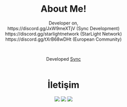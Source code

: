 <div align="center">
  <h1>About Me!</h1>
  <p>Developer on,<br>
https://discord.gg/JxW9meXTjV (Sync Development)<br>
https://discord.gg/starlightnetwork (StarLight Network)<br>
https://discord.gg/tXrB68wDHt (European Community)<br></p>
  <br>
  
  
  <p>Developed <a href="https://top.gg/bot/877911101264785478">Sync</a>
  <br><br>
  <h1>İletişim</h1>
  <a href="https://discord.com/users/850128679819804674" target="_blank"><img src="https://shields.io/badge/Risen-111111.svg?&style=for-the-badge&logo=discord"></a>
  <a href="https://discord.com/users/850128679819804674" target="_blank"><img src="https://shields.io/badge/Instagram-111111.svg?&style=for-the-badge&logo=instagram"></a>
  <a href="https://github.com/syncjs" target="_blank"><img src="https://shields.io/badge/risenjs-111111.svg?&style=for-the-badge&logo=github"></a>
</div>
